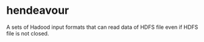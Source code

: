 # hendeavour

A sets of Hadood input formats that can read data of HDFS file even if HDFS file is not closed.
